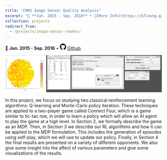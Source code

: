 ```yaml
---
title: "CMOS Image Sensor Quality Analysis"
excerpt: "📅 **Jun. 2015 - Sep. 2016** • 🔎[More Info](https://b7leung.github.io/projects/image-sensor-reader/) <br/> Developed a suite of tools to analyze image sensor quality. Depicts the sensors’ silicon wafer with indications of areas with the most unstable sensor chips. Also provides functions like history recording, re/undo, statistics calculation, pixel editing, and image transformations, behind a user-friendly GUI. <br/><img src='/images/image_sensor_Main_Picture.jpg'>"
collection: projects
redirect_from: 
  - /projects/image-sensor-reader/
---
```


📅 **Jun. 2015 - Sep. 2016** • <img src="/images/github_icon.png" width="20" height="20"> [Github](https://github.com/b7leung/CMOS-Raw-Image-Reader)

<img src='/images/image_sensor_Main_Picture.jpg'>

In this project, we focus on studying two classical reinforcement learning algorithms: Q-learning and Monte-Carlo
policy iteration. These techniques are applied to a two-player game called Connect Four, which is a game similar
to tic-tac-toe, in order to learn a policy which will allow an AI agent to play the game at a high level. In Section 2,
we formally describe the game as an MDP. Then, in Section 3 we describe our RL algorithms and how it can be
applied to the MDP formulation. This includes the generation of episodes using self-play, which we will use to
update our policy. Finally, in Section 4 the final results are presented on a variety of different opponents. We also
give some insight into the affect of various parameters and give some visualizations of the results.

